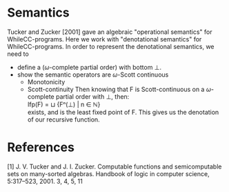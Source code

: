 # Semantics
Tucker and Zucker [2001] gave an algebraic "operational semantics" for WhileCC-programs. Here we work with "denotational semantics" for WhileCC-programs.
In order to represent the denotational semantics, we need to
  - define a ($\omega$-complete partial order) with bottom $\bot$.
  - show the semantic operators are $\omega$-Scott continuous
    + Monotonicity
    + Scott-continuity
Then knowing that F is Scott-continuous on a $\omega$-complete partial order with $\bot$, then:  
  lfp(F) = ⊔ {Fⁿ($\bot$) | n $\in$ ℕ}  
exists, and is the least fixed point of F.
This gives us the denotation of our recursive function.  

# References
[1] J. V. Tucker and J. I. Zucker. Computable functions and semicomputable sets on many-sorted algebras. Handbook of logic in computer science, 5:317–523, 2001. 3, 4, 5, 11
